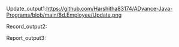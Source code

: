 Update_output1:https://github.com/Harshitha83174/ADvance-Java-Programs/blob/main/8d.Employee/Update.png

Record_output2:

Report_output3:
